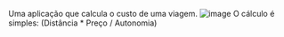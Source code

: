 Uma aplicação que calcula o custo de uma viagem.
![image](https://github.com/Luuukk/Custo-Viagem/assets/100391050/a379e6f2-a168-4531-925d-3f6c85e970b8)
O cálculo é simples: (Distância * Preço / Autonomia)
